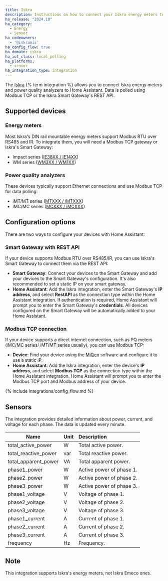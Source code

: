 ```yaml
---
title: Iskra
description: Instructions on how to connect your Iskra energy meters to Home Assistant.
ha_release: "2024.10"
ha_category:
  - Energy
  - Sensor
ha_codeowners:
  - '@iskramis'
ha_config_flow: true
ha_domain: iskra
ha_iot_class: local_polling
ha_platforms:
  - sensor
ha_integration_type: integration
---
```



The [Iskra](https://www.iskra.eu/) {% term integration %} allows you to connect Iskra energy meters and power quality analyzers to Home Assistant. Data is polled using Modbus TCP or the Iskra Smart Gateway's REST API.

## Supported devices

### Energy meters

Most Iskra's DIN rail mountable energy meters support Modbus RTU over RS485 and IR. To integrate them, you will need a Modbus TCP gateway or Iskra's Smart Gateway:

- Impact series ([IE38XX / IE14XX](https://www.iskra.eu/en/Iskra-Energy-meters/))
- WM series ([WM3XX / WM1XX](https://www.iskra.eu/en/Iskra-Energy-meters/))

### Power quality analyzers

These devices typically support Ethernet connections and use Modbus TCP for data polling:

- iMT/MT series ([MTXXX / iMTXXX](https://www.iskra.eu/en/NEW_SERIES_Universal_measuring_devices_/))
- iMC/MC series ([MCXXX / iMCXXX](https://www.iskra.eu/en/NEW_SERIES_Universal_measuring_devices_/))

## Configuration options

There are two ways to configure your devices with Home Assistant:

### Smart Gateway with REST API

If your device supports Modbus RTU over RS485/IR, you can use Iskra's Smart Gateway to connect them via the REST API:

- **Smart Gateway**: Connect your devices to the Smart Gateway and add your devices to the Smart Gateway's configuration. It's also recommended to set a static IP on your smart gateway.
- **Home Assistant**: Add the Iskra integration, enter the Smart Gateway's **IP address**, and select **RestAPI** as the connection type within the Home Assistant integration. If authentication is required, Home Assistant will prompt you to enter the Smart Gateway's **credentials**. All devices configured on the Smart Gateway will be automatically added to your Home Assistant.

### Modbus TCP connection

If your device supports a direct internet connection, such as PQ meters (iMC/MC series/ iMT/MT series usually), you can use Modbus TCP:

- **Device**: Find your device using the [MiQen](https://www.iskra.si/sl/Programska-oprema/MiQen/) software and configure it to use a static IP.
- **Home Assistant**: Add the Iskra integration, enter the device's **IP address**, and select **Modbus TCP** as the connection type within the Home Assistant integration. Home Assistant will prompt you to enter the Modbus TCP port and Modbus address of your device.

{% include integrations/config_flow.md %}

## Sensors

The integration provides detailed information about power, current, and voltage for each phase. The data is updated every minute.

| Name                | Unit | Description                                                                 |
| ------------------- | ---- | :-------------------------------------------------------------------------- |
| total_active_power  | W    | Total active power.                                                         |
| total_reactive_power| var  | Total reactive power.                                                       |
| total_apparent_power| VA   | Total apparent power.                                                       |
| phase1_power        | W    | Active power of phase 1.                                                    |
| phase2_power        | W    | Active power of phase 2.                                                    |
| phase3_power        | W    | Active power of phase 3.                                                    |
| phase1_voltage      | V    | Voltage of phase 1.                                                         |
| phase2_voltage      | V    | Voltage of phase 2.                                                         |
| phase3_voltage      | V    | Voltage of phase 3.                                                         |
| phase1_current      | A    | Current of phase 1.                                                         |
| phase2_current      | A    | Current of phase 2.                                                         |
| phase3_current      | A    | Current of phase 3.                                                         |
| frequency           | Hz   | Frequency.                                                                  |

## Note

This integration supports Iskra's energy meters, not Iskra Emeco ones.
